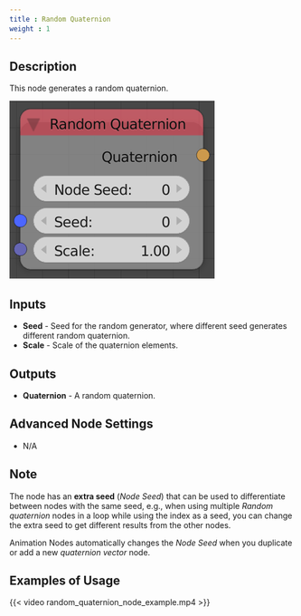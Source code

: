 ```yaml
---
title : Random Quaternion
weight : 1
---
```


## Description

This node generates a random quaternion.

![image](random_quaternion_node.png)

## Inputs

  - **Seed** - Seed for the random generator, where different seed
    generates different random quaternion.
  - **Scale** - Scale of the quaternion elements.

## Outputs

  - **Quaternion** - A random quaternion.

## Advanced Node Settings

  - N/A

## Note

The node has an **extra seed** (*Node Seed*) that can be used to
differentiate between nodes with the same seed, e.g., when using
multiple *Random quaternion* nodes in a loop while using the index as a
seed, you can change the extra seed to get different results from the
other nodes.

Animation Nodes automatically changes the *Node Seed* when you duplicate
or add a new *quaternion vector* node.

## Examples of Usage

{{< video random_quaternion_node_example.mp4 >}}

